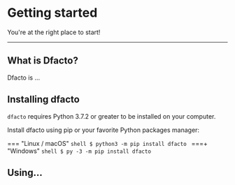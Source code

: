 # Getting started

You're at the right place to start!

---

## What is Dfacto?

Dfacto is ...

## Installing dfacto

`dfacto` requires Python 3.7.2 or greater to be installed on your computer.

Install dfacto using pip or your favorite Python packages manager:

=== "Linux / macOS"
    ```shell
    $ python3 -m pip install dfacto
    ```
===+ "Windows"
    ```shell
    $ py -3 -m pip install dfacto
    ```

## Using...
